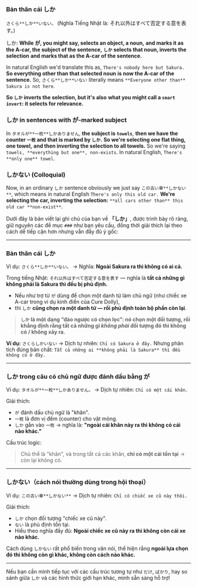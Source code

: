### Bản thân cái しか
`さくら**しか**いない。` (Nghĩa Tiếng Nhật là: それ以外はすべて否定する意を表す。)

しか: **While が, you might say, selects an object, a noun,** **and marks it as the A-car, the subject of the sentence,** **`しか` selects that noun, inverts the selection** **and marks that as the A-car of the sentence.**

In natural English we'd translate this as, `There's nobody here but Sakura.` **So everything other than that selected noun** **is now the A-car of the sentence.** So, `さくら**しか**いない` literally means `**Everyone other than** Sakura is not here`.

**So `しか` inverts the selection, but it's also** **what you might call a `smart invert`: it selects for relevance.**

### しか in sentences with が-marked subject 
In `タオルが**一枚**しかありません`, **the subject is `towels`**, **then we have the counter `一枚` and that is marked by `しか`.** **So we're selecting one flat thing, one towel,** **and then inverting the selection to all towels.**
So we're saying `towels, **everything but one**, non-exists`. In natural English, `There's **only one** towel`.
### しかない (Colloquial)
Now, in an ordinary `しか` sentence obviously we just say `この古い車**しかない**`, which means in natural English `There's only this old car.` **We're selecting the car, inverting the selection:** `**all cars other than** this old car **non-exist**`.


Dưới đây là bản viết lại ghi chú của bạn về **「しか」**, được trình bày rõ ràng, giữ nguyên các đề mục `###` như bạn yêu cầu, đồng thời giải thích lại theo cách dễ tiếp cận hơn nhưng vẫn đầy đủ ý gốc:

---

### Bản thân cái しか

Ví dụ: `さくら**しか**いない。`
→ Nghĩa: **Ngoài Sakura ra thì không có ai cả.**

Trong tiếng Nhật: `それ以外はすべて否定する意を表す` — nghĩa là **tất cả những gì không phải là Sakura thì đều bị phủ định.**

* Nếu như trợ từ `が` dùng để chọn một danh từ làm chủ ngữ (như chiếc xe A-car trong ví dụ kinh điển của Cure Dolly),
* thì `しか` **cũng chọn ra một danh từ — rồi phủ định toàn bộ phần còn lại**.

> **`しか` là một dạng “đảo ngược có chọn lọc”: nó chọn một đối tượng, rồi khẳng định rằng tất cả những gì *không phải* đối tượng đó thì không có / không xảy ra.**

**Ví dụ:**
`さくらしかいない` → Dịch tự nhiên: `Chỉ có Sakura ở đây.`
Nhưng phân tích đúng bản chất: `Tất cả những ai **không phải là Sakura** thì đều không có ở đây.`

---

### しか trong câu có chủ ngữ được đánh dấu bằng が

Ví dụ: `タオルが**一枚**しかありません。`
→ Dịch tự nhiên: `Chỉ có một cái khăn.`

Giải thích:

* `が` đánh dấu chủ ngữ là "khăn".
* `一枚` là đơn vị đếm (counter) cho vật mỏng.
* `しか` gắn vào `一枚` → nghĩa là: **"ngoài cái khăn này ra thì không có cái nào khác."**

Cấu trúc logic:

> Chủ thể là "khăn", và trong tất cả các khăn, **chỉ có một cái tồn tại** → còn lại không có.

---

### しかない（cách nói thường dùng trong hội thoại）

Ví dụ: `この古い車**しかない**`
→ Dịch tự nhiên: `Chỉ có chiếc xe cũ này thôi.`

Giải thích:

* `しか` chọn đối tượng "chiếc xe cũ này".
* `ない` là phủ định tồn tại.
* Hiểu theo nghĩa đầy đủ: **Ngoài chiếc xe cũ này ra thì không còn cái xe nào khác.**

Cách dùng `しかない` rất phổ biến trong văn nói, thể hiện rằng **ngoài lựa chọn đó thì không còn gì khác, không còn cách nào khác.**

---

Nếu bạn cần mình tiếp tục với các cấu trúc tương tự như `だけ`, `ばかり`, hay so sánh giữa `しか` và các hình thức giới hạn khác, mình sẵn sàng hỗ trợ!

